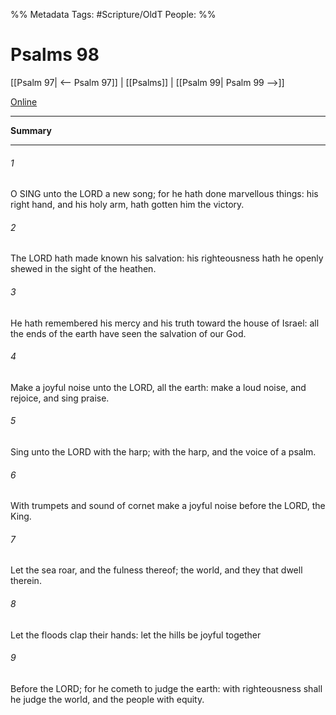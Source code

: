 

%% Metadata
Tags: #Scripture/OldT
People: 
%%
# Psalms 98
[[Psalm 97| <-- Psalm 97]] | [[Psalms]] | [[Psalm 99| Psalm 99 -->]]

[Online](https://churchofjesuschrist.org/study/scriptures/ot/ps/98?lang=eng)

---
__Summary__



---

###### 1
O SING unto the LORD a new song; for he hath done marvellous things: his right hand, and his holy arm, hath gotten him the victory.
###### 2
The LORD hath made known his salvation: his righteousness hath he openly shewed in the sight of the heathen.
###### 3
He hath remembered his mercy and his truth toward the house of Israel: all the ends of the earth have seen the salvation of our God.
###### 4
Make a joyful noise unto the LORD, all the earth: make a loud noise, and rejoice, and sing praise.
###### 5
Sing unto the LORD with the harp; with the harp, and the voice of a psalm.
###### 6
With trumpets and sound of cornet make a joyful noise before the LORD, the King.
###### 7
Let the sea roar, and the fulness thereof; the world, and they that dwell therein.
###### 8
Let the floods clap their hands: let the hills be joyful together
###### 9
Before the LORD; for he cometh to judge the earth: with righteousness shall he judge the world, and the people with equity.




